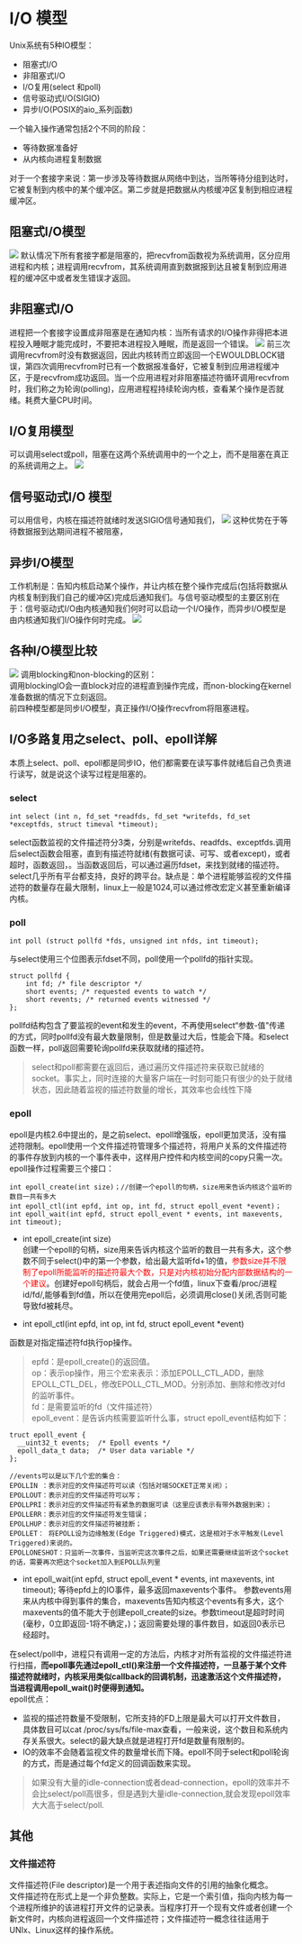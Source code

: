 # I/O 模型
Unix系统有5种IO模型：
* 阻塞式I/O
* 非阻塞式I/O
* I/O复用(select 和poll)
* 信号驱动式I/O(SIGIO)
* 异步I/O(POSIX的aio_系列函数)

一个输入操作通常包括2个不同的阶段：  
* 等待数据准备好
* 从内核向进程复制数据

对于一个套接字来说：第一步涉及等待数据从网络中到达，当所等待分组到达时，它被复制到内核中的某个缓冲区。第二步就是把数据从内核缓冲区复制到相应进程缓冲区。  
## 阻塞式I/O模型

![](./img/IO1.png)
默认情况下所有套接字都是阻塞的，把recvfrom函数视为系统调用，区分应用进程和内核；进程调用recvfrom，其系统调用直到数据报到达且被复制到应用进程的缓冲区中或者发生错误才返回。  

## 非阻塞式I/O

进程把一个套接字设置成非阻塞是在通知内核：当所有请求的I/O操作非得把本进程投入睡眠才能完成时，不要把本进程投入睡眠，而是返回一个错误。 
![](./img/IO2.png)
前三次调用recvfrom时没有数据返回，因此内核转而立即返回一个EWOULDBLOCK错误，第四次调用recvfrom时已有一个数据报准备好，它被复制到应用进程缓冲区，于是recvfrom成功返回。当一个应用进程对非阻塞描述符循环调用recvfrom时，我们称之为轮询(polling)，应用进程程持续轮询内核，查看某个操作是否就绪。耗费大量CPU时间。 
## I/O复用模型

可以调用select或poll，阻塞在这两个系统调用中的一个之上，而不是阻塞在真正的系统调用之上。
![](./img/IO3.png)

## 信号驱动式I/O 模型
可以用信号，内核在描述符就绪时发送SIGIO信号通知我们， 
![](img/IO4.png)
这种优势在于等待数据报到达期间进程不被阻塞，

## 异步I/O模型
工作机制是：告知内核启动某个操作，并让内核在整个操作完成后(包括将数据从内核复制到我们自己的缓冲区)完成后通知我们。与信号驱动模型的主要区别在于：信号驱动式I/O由内核通知我们何时可以启动一个I/O操作，而异步I/O模型是由内核通知我们I/O操作何时完成。
![](img/IO5.png)

## 各种I/O模型比较
![](img/IO6.png)
调用blocking和non-blocking的区别：  
调用blockingIO会一直block对应的进程直到操作完成，而non-blocking在kernel准备数据的情况下立刻返回。  
前四种模型都是同步I/O模型，真正操作I/O操作recvfrom将阻塞进程。

## I/O多路复用之select、poll、epoll详解
 本质上select、poll、epoll都是同步IO，他们都需要在读写事件就绪后自己负责进行读写，就是说这个读写过程是阻塞的。  
### select
```
int select (int n, fd_set *readfds, fd_set *writefds, fd_set *exceptfds, struct timeval *timeout);
```
select函数监视的文件描述符分3类，分别是writefds、readfds、exceptfds.调用后select函数会阻塞，直到有描述符就绪(有数据可读、可写、或者except)，或者超时，函数返回，。当函数返回后，可以通过遍历fdset，来找到就绪的描述符。  
select几乎所有平台都支持，良好的跨平台。缺点是：单个进程能够监视的文件描述符的数量存在最大限制，linux上一般是1024,可以通过修改宏定义甚至重新编译内核。

### poll
```
int poll (struct pollfd *fds, unsigned int nfds, int timeout);
```
与select使用三个位图表示fdset不同，poll使用一个pollfd的指针实现。  
```
struct pollfd {
    int fd; /* file descriptor */
    short events; /* requested events to watch */
    short revents; /* returned events witnessed */
};
```
pollfd结构包含了要监视的event和发生的event，不再使用select“参数-值"传递的方式，同时pollfd没有最大数量限制，但是数量过大后，性能会下降。和select函数一样，poll返回需要轮询pollfd来获取就绪的描述符。  
> select和poll都需要在返回后，通过遍历文件描述符来获取已就绪的socket。事实上，同时连接的大量客户端在一时刻可能只有很少的处于就绪状态，因此随着监视的描述符数量的增长，其效率也会线性下降


### epoll
epoll是内核2.6中提出的，是之前select、epoll增强版，epoll更加灵活，没有描述符限制。epoll使用一个文件描述符管理多个描述符，将用户关系的文件描述符的事件存放到内核的一个事件表中，这样用户控件和内核空间的copy只需一次。  
epoll操作过程需要三个接口：
```
int epoll_create(int size)；//创建一个epoll的句柄，size用来告诉内核这个监听的数目一共有多大
int epoll_ctl(int epfd, int op, int fd, struct epoll_event *event)；
int epoll_wait(int epfd, struct epoll_event * events, int maxevents, int timeout);
```
* int epoll_create(int size)  
  创建一个epoll的句柄，size用来告诉内核这个监听的数目一共有多大，这个参数不同于select()中的第一个参数，给出最大监听fd+1的值，<font color="red">参数size并不限制了epoll所能监听的描述符最大个数，只是对内核初始分配内部数据结构的一个建议</font>。创建好epoll句柄后，就会占用一个fd值，linux下查看/proc/进程id/fd/,能够看到fd值，所以在使用完epoll后，必须调用close()关闭,否则可能导致fd被耗尽。  

* int epoll_ctl(int epfd, int op, int fd, struct epoll_event *event)

函数是对指定描述符fd执行op操作。
> epfd：是epoll_create()的返回值。  
> op：表示op操作，用三个宏来表示：添加EPOLL_CTL_ADD，删除EPOLL_CTL_DEL，修改EPOLL_CTL_MOD。分别添加、删除和修改对fd的监听事件。  
> fd：是需要监听的fd（文件描述符）  
> epoll_event：是告诉内核需要监听什么事，struct epoll_event结构如下：
```
truct epoll_event {
  __uint32_t events;  /* Epoll events */
  epoll_data_t data;  /* User data variable */
};

//events可以是以下几个宏的集合：
EPOLLIN ：表示对应的文件描述符可以读（包括对端SOCKET正常关闭）；
EPOLLOUT：表示对应的文件描述符可以写；
EPOLLPRI：表示对应的文件描述符有紧急的数据可读（这里应该表示有带外数据到来）；
EPOLLERR：表示对应的文件描述符发生错误；
EPOLLHUP：表示对应的文件描述符被挂断；
EPOLLET： 将EPOLL设为边缘触发(Edge Triggered)模式，这是相对于水平触发(Level Triggered)来说的。
EPOLLONESHOT：只监听一次事件，当监听完这次事件之后，如果还需要继续监听这个socket的话，需要再次把这个socket加入到EPOLL队列里
```
* int epoll_wait(int epfd, struct epoll_event * events, int maxevents, int timeout); 等待epfd上的IO事件，最多返回maxevents个事件。  参数events用来从内核中得到事件的集合，maxevents告知内核这个events有多大，这个maxevents的值不能大于创建epoll_create的size。参数timeout是超时时间(毫秒，0立即返回-1将不确定，)；返回需要处理的事件数目，如返回0表示已经超时。  

在select/poll中，进程只有调用一定的方法后，内核才对所有监视的文件描述符进行扫描，<strong>而epoll事先通过epoll_ctl()来注册一个文件描述符，一旦基于某个文件描述符就绪时，内核采用类似callback的回调机制，迅速激活这个文件描述符，当进程调用epoll_wait()时便得到通知。</strong>  
epoll优点：  
* 监视的描述符数量不受限制，它所支持的FD上限是最大可以打开文件数目，具体数目可以cat /proc/sys/fs/file-max查看，一般来说，这个数目和系统内存关系很大。select的最大缺点就是进程打开fd是数量有限制的。
* IO的效率不会随着监视文件的数量增长而下降。epoll不同于select和poll轮询的方式，而是通过每个fd定义的回调函数来实现。

> 如果没有大量的idle-connection或者dead-connection，epoll的效率并不会比select/poll高很多，但是遇到大量idle-connection,就会发现epoll效率大大高于select/poll.


## 其他
### 文件描述符
文件描述符(File descriptor)是一个用于表述指向文件的引用的抽象化概念。   
文件描述符在形式上是一个非负整数。实际上，它是一个索引值，指向内核为每一个进程所维护的该进程打开文件的记录表。当程序打开一个现有文件或者创建一个新文件时，内核向进程返回一个文件描述符；文件描述符一概念往往适用于UNIx、Linux这样的操作系统。 

### 